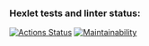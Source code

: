 ### Hexlet tests and linter status:
[![Actions Status](https://github.com/sergesand/java-project-61/workflows/hexlet-check/badge.svg)](https://github.com/sergesand/java-project-61/actions)
[![Maintainability](https://api.codeclimate.com/v1/badges/69e8af9ffc4217efef14/maintainability)](https://codeclimate.com/github/sergesand/java-project-61/maintainability)

